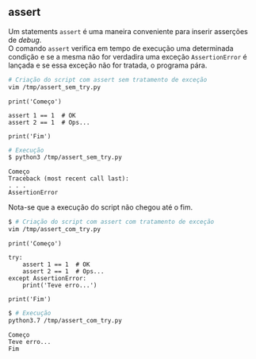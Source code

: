 ## assert

Um statements `assert` é uma maneira conveniente para inserir asserções
de *debug*.  
O comando `assert` verifica em tempo de execução uma determinada condição e se
a mesma não for verdadira uma exceção `AssertionError` é lançada e se essa
exceção não for tratada, o programa pára.

``` bash
# Criação do script com assert sem tratamento de exceção
vim /tmp/assert_sem_try.py
```

``` {.python linenos=""}
print('Começo')

assert 1 == 1  # OK
assert 2 == 1  # Ops...

print('Fim')
```

``` bash
# Execução
$ python3 /tmp/assert_sem_try.py
```

``` console
Começo
Traceback (most recent call last):
. . .
AssertionError
```

Nota-se que a execução do script não chegou até o fim.

``` bash
$ # Criação do script com assert com tratamento de exceção
vim /tmp/assert_com_try.py
```

``` {.python linenos=""}
print('Começo')

try:
    assert 1 == 1  # OK
    assert 2 == 1  # Ops...
except AssertionError:
    print('Teve erro...')

print('Fim')
```

``` bash
$ # Execução
python3.7 /tmp/assert_com_try.py
```

``` console
Começo
Teve erro...
Fim
```

